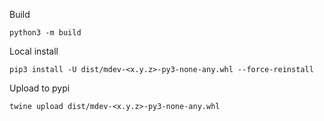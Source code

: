 Build 

```
python3 -m build
```

Local install

```
pip3 install -U dist/mdev-<x.y.z>-py3-none-any.whl --force-reinstall
```

Upload to pypi

```
twine upload dist/mdev-<x.y.z>-py3-none-any.whl
```
